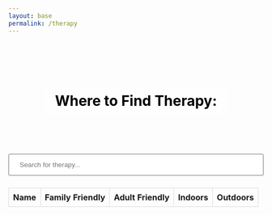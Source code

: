 ```yaml
---
layout: base
permalink: /therapy
---
```

<style>
    .header {
    display: flex;
    justify-content: space-around;
    align-items: center;
    padding: 10px 0;
    }
    .header button {
    background-color: white;
    color: black;
    border: 2px solid black;
    border-radius: 5px;
    padding: 10px 20px;
    font-size: 16px;
    cursor: pointer;
    transition: background-color 0.3s, color 0.3s;
    }
    .header button:hover {
    background-color: black;
    color: white;
    }
    .title-container {
    background-image: url('https://files.catbox.moe/1o92g3.png');
    background-size: cover;
    background-repeat: no-repeat;
    background-position: top;
    color: black; /* Black text */
    padding: 50px 20px;
    text-align: center;
    }

    .container {
    padding: 20px;
    max-width: 800px;
    margin: 0 auto;
    text-align: justify;
    }

    .title {
    margin-bottom: 20px;
    background-color: rgba(255, 255, 255, 0.7); /* Opaque white background */
    display: inline-block;
    padding: 10px 20px;
    border-radius: 10px;
    text-align: center;
    }

    .subtitle {
    margin-top: 30px;
    text-align: center;
    }

    .paragraph {
    margin-bottom: 20px;
    }
    /* Styling for therapy */
    #therapy-title-container {
    background-image: url('https://files.catbox.moe/8uvnzn.png');
    background-size: cover;
    background-repeat: no-repeat;
    background-position: top;
    color: black; /* Black text */
    padding: 50px 20px;
    text-align: center;
    }
    table {
    border-collapse: collapse;
    width: 100%;
    }
    th, td {
    border: 1px solid #ddd;
    padding: 8px;
    text-align: left;
    }
    tr:nth-child(even) {
    background-color: #f2f2f2;
    }
    input[type=text] {
    width: 100%;
    padding: 12px 20px;
    margin: 8px 0;
    box-sizing: border-box;
    }
    img {
        width: 20px; /* Adjust width as needed */
        height: 20px; /* Adjust height as needed */
    }
</style>
<html lang="en">
<head>
<meta charset="UTF-8">
<meta name="viewport" content="width=device-width, initial-scale=1.0">
<title>Locations for Therapy</title>
</head>
<body class='sandiego-background'>
<div id='therapy-title-container'>
    <h1 class='title'>Where to Find Therapy:</h1>
</div>

<input type="text" id="searchInput" onkeyup="searchTable()" placeholder="Search for therapy...">
    <table id="therapy-table">
        <thead>
            <tr>
                <th>Name</th>
                <th>Family Friendly</th>
                <th>Adult Friendly</th>
                <th>Indoors</th>
                <th>Outdoors</th>
            </tr>
        </thead>
        <tbody>
            <!-- Table body will be populated dynamically -->
        </tbody>
    </table>

<script>
function searchTable() {
    var input, filter, table, tr, td, i, txtValue;
    input = document.getElementById("searchInput");
    filter = input.value.toUpperCase();
    table = document.getElementById("therapy-table");
    tr = table.getElementsByTagName("tr");

    for (i = 0; i < tr.length; i++) {
        td = tr[i].getElementsByTagName("td")[0]; // Change index to match the column you want to search
        if (td) {
            txtValue = td.textContent || td.innerText;
            if (txtValue.toUpperCase().indexOf(filter) > -1) {
                tr[i].style.display = "";
            } else {
                tr[i].style.display = "none";
            }
        }       
    }
}

function displayTherapyTable() {
    let options = {
        method: 'GET',
        headers: {
            'Content-Type': 'application/json;charset=utf-8'
        },
    };
    fetch("http://127.0.0.1:8086/api/therapy/", options)
    // Local: http://127.0.0.1:8010/api/therapy/
    // Deployed: https://SanDiegoTravel.stu.nighthawkcodingsociety.com/api/therapy/
    .then(response => {
        if (response.ok) {
            return response.json();
        } else {
            throw new Error('Network response was not ok.');
        }
    })
    .then(data => {
            const tableBody = document.querySelector("#therapy-table tbody");
            tableBody.innerHTML = ""; // Clear the existing table data
            data.forEach(therapy => {
                const row = tableBody.insertRow();
                const nameCell = row.insertCell(0);
                const familyFriendlyCell = row.insertCell(1);
                const adultFriendlyCell = row.insertCell(2);
                const indoorsCell = row.insertCell(3);
                const outdoorsCell = row.insertCell(4);
                
                nameCell.textContent = therapy.name;
                familyFriendlyCell.innerHTML = therapy.family === "True" ? '<img src="https://files.catbox.moe/u818q8.png">' : '<img src="https://files.catbox.moe/jcffjn.png">';
                adultFriendlyCell.innerHTML = therapy.adult === "True" ? '<img src="https://files.catbox.moe/u818q8.png">' : '<img src="https://files.catbox.moe/jcffjn.png">';
                indoorsCell.innerHTML = therapy.indoors === "True" ? '<img src="https://files.catbox.moe/u818q8.png">' : '<img src="https://files.catbox.moe/jcffjn.png">';
                outdoorsCell.innerHTML = therapy.outdoors === "True" ? '<img src="https://files.catbox.moe/u818q8.png">' : '<img src="https://files.catbox.moe/jcffjn.png">';
            });
        })
        .catch(error => {
            console.error('Error:', error);
            alert(error);
        });
}
window.onload = displayTherapyTable;

function goHome() {
    window.location.href = "http://127.0.0.1:4200/travel_project/home";
}
function goWeather() {
    window.location.href = "http://127.0.0.1:4200/travel_project/weather";
}
function goItinerary() {
    window.location.href = "http://127.0.0.1:4200/travel_project/itinerary";
}
</script>